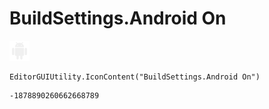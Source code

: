 # BuildSettings.Android On
![](/img/BuildSettings.Android%20On.png)

``` CSharp
EditorGUIUtility.IconContent("BuildSettings.Android On")
```
```
-1878890260662668789
```

